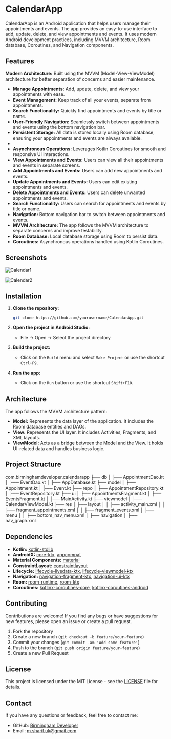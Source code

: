 # CalendarApp

CalendarApp is an Android application that helps users manage their appointments and events. The app provides an easy-to-use interface to add, update, delete, and view appointments and events. It uses modern Android development practices, including MVVM architecture, Room database, Coroutines, and Navigation components.

## Features

**Modern Architecture:** Built using the MVVM (Model-View-ViewModel) architecture for better separation of concerns and easier maintenance.
- **Manage Appointments:** Add, update, delete, and view your appointments with ease.
- **Event Management:** Keep track of all your events, separate from appointments.
- **Search Functionality:** Quickly find appointments and events by title or name.
- **User-Friendly Navigation:** Seamlessly switch between appointments and events using the bottom navigation bar.
- **Persistent Storage:** All data is stored locally using Room database, ensuring your appointments and events are always available.
- 
- **Asynchronous Operations:** Leverages Kotlin Coroutines for smooth and responsive UI interactions.
- **View Appointments and Events:** Users can view all their appointments and events in separate screens.
- **Add Appointments and Events:** Users can add new appointments and events.
- **Update Appointments and Events:** Users can edit existing appointments and events.
- **Delete Appointments and Events:** Users can delete unwanted appointments and events.
- **Search Functionality:** Users can search for appointments and events by title or name.
- **Navigation:** Bottom navigation bar to switch between appointments and events.
- **MVVM Architecture:** The app follows the MVVM architecture to separate concerns and improve testability.
- **Room Database:** Local database storage using Room to persist data.
- **Coroutines:** Asynchronous operations handled using Kotlin Coroutines.

## Screenshots

![Calendar1](https://github.com/user-attachments/assets/b3f47d3f-60b2-45e3-a5a9-5d149d3ef7b5)

![Calendar2](https://github.com/user-attachments/assets/a7f3b0fc-f681-44f3-8a88-8e6f37547860)


## Installation

1. **Clone the repository:**
    ```sh
    git clone https://github.com/yourusername/CalendarApp.git
    ```
2. **Open the project in Android Studio:**
    - File -> Open -> Select the project directory

3. **Build the project:**
    - Click on the `Build` menu and select `Make Project` or use the shortcut `Ctrl+F9`.

4. **Run the app:**
    - Click on the `Run` button or use the shortcut `Shift+F10`.

## Architecture

The app follows the MVVM architecture pattern:

- **Model:** Represents the data layer of the application. It includes the Room database entities and DAOs.
- **View:** Represents the UI layer. It includes Activities, Fragments, and XML layouts.
- **ViewModel:** Acts as a bridge between the Model and the View. It holds UI-related data and handles business logic.

## Project Structure

com.birminghamdeveloper.calendarapp
├── db
│ ├── AppointmentDao.kt
│ ├── EventDao.kt
│ ├── AppDatabase.kt
├── model
│ ├── Appointment.kt
│ ├── Event.kt
├── repo
│ ├── AppointmentRepository.kt
│ ├── EventRepository.kt
├── ui
│ ├── AppointmentsFragment.kt
│ ├── EventsFragment.kt
│ ├── MainActivity.kt
├── viewmodel
│ ├── CalendarViewModel.kt
├── res
│ ├── layout
│ │ ├── activity_main.xml
│ │ ├── fragment_appointments.xml
│ │ ├── fragment_events.xml
│ ├── menu
│ │ ├── bottom_nav_menu.xml
│ ├── navigation
│ ├── nav_graph.xml

## Dependencies

- **Kotlin:** [kotlin-stdlib](https://github.com/JetBrains/kotlin)
- **AndroidX:** [core-ktx](https://developer.android.com/jetpack/androidx/releases/core), [appcompat](https://developer.android.com/jetpack/androidx/releases/appcompat)
- **Material Components:** [material](https://github.com/material-components/material-components-android)
- **ConstraintLayout:** [constraintlayout](https://developer.android.com/jetpack/androidx/releases/constraintlayout)
- **Lifecycle:** [lifecycle-livedata-ktx](https://developer.android.com/jetpack/androidx/releases/lifecycle-livedata-ktx), [lifecycle-viewmodel-ktx](https://developer.android.com/jetpack/androidx/releases/lifecycle-viewmodel-ktx)
- **Navigation:** [navigation-fragment-ktx](https://developer.android.com/jetpack/androidx/releases/navigation-fragment-ktx), [navigation-ui-ktx](https://developer.android.com/jetpack/androidx/releases/navigation-ui-ktx)
- **Room:** [room-runtime](https://developer.android.com/jetpack/androidx/releases/room-runtime), [room-ktx](https://developer.android.com/jetpack/androidx/releases/room-ktx)
- **Coroutines:** [kotlinx-coroutines-core](https://github.com/Kotlin/kotlinx.coroutines), [kotlinx-coroutines-android](https://github.com/Kotlin/kotlinx.coroutines)

## Contributing

Contributions are welcome! If you find any bugs or have suggestions for new features, please open an issue or create a pull request.

1. Fork the repository
2. Create a new branch (`git checkout -b feature/your-feature`)
3. Commit your changes (`git commit -am 'Add some feature'`)
4. Push to the branch (`git push origin feature/your-feature`)
5. Create a new Pull Request

## License

This project is licensed under the MIT License - see the [LICENSE](LICENSE) file for details.

## Contact

If you have any questions or feedback, feel free to contact me:

- GitHub: [Birmingham Developer](https://github.com/birminghamdeveloepr)
- Email: m.sharif.uk@gmail.com



